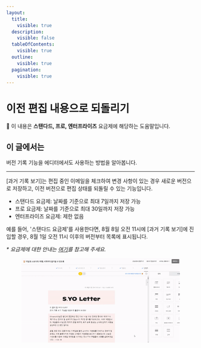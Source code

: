 ```yaml
---
layout:
  title:
    visible: true
  description:
    visible: false
  tableOfContents:
    visible: true
  outline:
    visible: true
  pagination:
    visible: true
---
```


# 이전 편집 내용으로 되돌리기

💬 이 내용은 **스탠다드, 프로, 엔터프라이즈** 요금제에 해당하는 도움말입니다.

## 이 글에서는

버전 기록 기능을 에디터에서도 사용하는 방법을 알아봅니다.

***

\[과거 기록 보기]는 편집 중인 이메일을 체크하여 변경 사항이 있는 경우 새로운 버전으로 저장하고, 이전 버전으로 편집 상태를 되돌릴 수 있는 기능입니다.

* 스탠다드 요금제: 날짜를 기준으로 최대 7일까지 저장 가능
* 프로 요금제: 날짜를 기준으로 최대 30일까지 저장 가능
* 엔터프라이즈 요금제: 제한 없음

예를 들어, '스탠다드 요금제'를 사용한다면, 8월 8일 오전 11시에 \[과거 기록 보기]에 진입할 경우, 8월 1일 오전 11시 이후의 버전부터 목록에 표시됩니다.&#x20;

_\* 요금제에 대한 안내는_ [_여기_](../../pricing/understanding/type.md)_를 참고해 주세요._

<figure><img src="../../.gitbook/assets/과거기록보기_날짜.gif" alt=""><figcaption></figcaption></figure>
